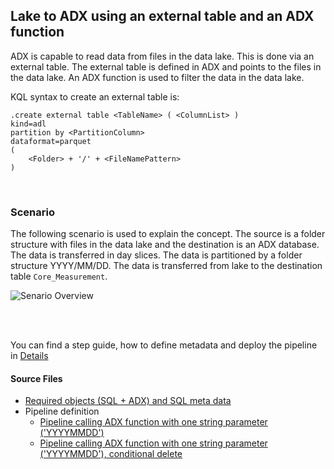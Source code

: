 ## Lake to ADX using an external table and an ADX function

ADX is capable to read data from files in the data lake. This is done via an external table. The external table is defined in ADX and points to the files in the data lake. An ADX function is used to filter the data in the data lake. 

KQL syntax to create an external table is:

    .create external table <TableName> ( <ColumnList> ) 
    kind=adl
    partition by <PartitionColumn>
    dataformat=parquet
    ( 
        <Folder> + '/' + <FileNamePattern>
    )


<br>

### Scenario

The following scenario is used to explain the concept. The source is a folder structure with files in the data lake and the destination is an ADX database. The data is transferred in day slices. The data is partitioned by a folder structure YYYY/MM/DD.
The data is transferred from lake to the destination table `Core_Measurement`. 

![Senario Overview](./../../doc/assets/sql-to-adx/SMDT_LaketoADXScenario.png)

<br>
<br>

You can find a step guide, how to define metadata and deploy the pipeline in [Details](./10SQLToADXCopy.md)

#### Source Files
 * [Required objects (SQL + ADX) and SQL meta data](./../../sqldb/SDMT_DB/ScriptToGenerateMetaTestData/ToADX/LakeToADX_ADXFunction.sql)
 * Pipeline definition 
   * [Pipeline calling ADX function with one string parameter ('YYYYMMDD')](./../../pipeline/toADX/SQLtoLake-FunctionCall-ADX/SDMT-SQLorLake-ViaFunctionTo-ADX.json)
   * [Pipeline calling ADX function with one string parameter ('YYYYMMDD'), conditional delete](./../../pipeline/toADX/SQLtoLake-FunctionCall-ADX/SDMT-SQLorLake-ViaFunctionTo-ADX-ConditionalDelete.json)


